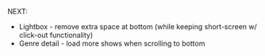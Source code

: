NEXT: 
- Lightbox - remove extra space at bottom (while keeping short-screen w/ click-out functionality)
- Genre detail - load more shows when scrolling to bottom 